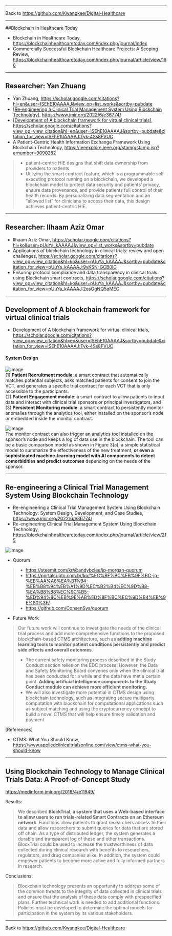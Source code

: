 ***
Back to https://github.com/Kwangkee/Digital-Healthcare

*** 
##Blockchain in Healthcare Today
- Blockchain in Healthcare Today, https://blockchainhealthcaretoday.com/index.php/journal/index
- Commercially Successful Blockchain Healthcare Projects: A Scoping Review, https://blockchainhealthcaretoday.com/index.php/journal/article/view/166



***
## Researcher: Yan Zhuang
- Yan Zhuang, https://scholar.google.com/citations?hl=en&user=ISEhE10AAAAJ&view_op=list_works&sortby=pubdate
- [[Re-engineering a Clinical Trial Management System Using Blockchain Technology](https://github.com/Kwangkee/Digital-Healthcare/blob/main/BC4CrinicalTrial.md#re-engineering-a-clinical-trial-management-system-using-blockchain-technology)], https://www.jmir.org/2022/6/e36774/
- [[Development of A blockchain framework for virtual clinical trials](https://github.com/Kwangkee/Digital-Healthcare/blob/main/BC4CrinicalTrial.md#development-of-a-blockchain-framework-for-virtual-clinical-trials)], https://scholar.google.com/citations?view_op=view_citation&hl=en&user=ISEhE10AAAAJ&sortby=pubdate&citation_for_view=ISEhE10AAAAJ:Tyk-4Ss8FVUC
- A Patient-Centric Health Information Exchange Framework Using Blockchain Technology, https://ieeexplore.ieee.org/stamp/stamp.jsp?arnumber=9090282
>- patient-centric HIE designs that shift data ownership from providers to patients  
>- Utilizing the smart contract feature, which is a programmable self-executing protocol running on a blockchain, we developed a blockchain model to protect data security and patients’ privacy, ensure data provenance, and provide patients full control of their health records. By personalizing data segmentation and an “allowed list” for clinicians to access their data, this design achieves patient-centric HIE.  

***
## Researcher: Ilhaam Aziz Omar
- Ilhaam Aziz Omar, https://scholar.google.com/citations?hl=ko&user=pUuYa_kAAAAJ&view_op=list_works&sortby=pubdate
- Applications of blockchain technology in clinical trials: review and open challenges, https://scholar.google.com/citations?view_op=view_citation&hl=ko&user=pUuYa_kAAAAJ&sortby=pubdate&citation_for_view=pUuYa_kAAAAJ:9yKSN-GCB0IC  
- Ensuring protocol compliance and data transparency in clinical trials using Blockchain smart contracts, https://scholar.google.com/citations?view_op=view_citation&hl=ko&user=pUuYa_kAAAAJ&sortby=pubdate&citation_for_view=pUuYa_kAAAAJ:2osOgNQ5qMEC  

***
## Development of A blockchain framework for virtual clinical trials
- Development of A blockchain framework for virtual clinical trials, https://scholar.google.com/citations?view_op=view_citation&hl=en&user=ISEhE10AAAAJ&sortby=pubdate&citation_for_view=ISEhE10AAAAJ:Tyk-4Ss8FVUC

#### System Design

![image](https://user-images.githubusercontent.com/109835677/208568531-22f3aade-51c3-44b2-aa3a-96d34c2bf431.png)  
(1) **Patient Recruitment module**: a smart contract that automatically matches potential subjects, asks matched patients for consent to join the VCT, and generates a specific trial contract for each VCT that is only accessible to the participants.  
(2) **Patient Engagement module**: a smart contract to allow patients to input data and interact with clinical trial sponsors or principal investigators, and  
(3) **Persistent Monitoring module**: a smart contract to persistently monitor anomalies through the analytics tool, either installed on the sponsor’s node or embedded inside the monitor contract.  

![image](https://user-images.githubusercontent.com/109835677/208570101-0875ec39-f925-4157-bdaf-1147a53b15a9.png)  
The monitor contract can also trigger an analytics tool installed on the sponsor’s node and keeps a log of data use in the blockchain. The tool can be a basic comparison model as shown in Figure 3(a), a simple statistical model to summarize the effectiveness of the new treatment, **or even a sophisticated machine-learning model with AI components to detect comorbidities and predict outcomes** depending on the needs of the sponsor.  

***
## Re-engineering a Clinical Trial Management System Using Blockchain Technology
- Re-engineering a Clinical Trial Management System Using Blockchain Technology: System Design, Development, and Case Studies, https://www.jmir.org/2022/6/e36774/
- Re-engineering Clinical Trial Management System Using Blockchain Technology, https://blockchainhealthcaretoday.com/index.php/journal/article/view/215

![image](https://user-images.githubusercontent.com/109835677/208403426-90de7204-6271-4fe5-ae51-70fc876021d4.png)

- Quorum
>-	https://steemit.com/kr/@andybclee/jp-morgan-quorum
>-	https://portalcripto.com.br/ko/%EC%BF%BC%EB%9F%BC-jp-%EB%AA%A8%EA%B1%B4-%EB%B8%94%EB%A1%9D%EC%B2%B4%EC%9D%B8-%EA%B8%88%EC%9C%B5-%ED%94%8C%EB%9E%AB%ED%8F%BC%EC%9D%B4%EB%9E%80%3F/
>-	https://github.com/ConsenSys/quorum

- Future Work
>Our future work will continue to investigate the needs of the clinical trial process and add more comprehensive functions to the proposed blockchain-based CTMS architecture, such as **adding machine learning tools to monitor patient conditions persistently and predict side effects and overall outcomes**. 
>- The current safety monitoring process described in the Study Conduct section relies on the EDC process. However, the Data and Safety Monitoring Board convenes only when the clinical trial has been conducted for a while and the data have met a certain point. **Adding artificial intelligence components to the Study Conduct module can achieve more efficient monitoring.** 
>- We will also investigate more potential in CTMS design using blockchain technology, such as integrating secure multiparty computation with blockchain for computational applications such as subject matching and using the cryptocurrency concept to build a novel CTMS that will help ensure timely validation and payment.  

[References]  
- CTMS: What You Should Know, https://www.appliedclinicaltrialsonline.com/view/ctms-what-you-should-know


***
## Using Blockchain Technology to Manage Clinical Trials Data: A Proof-of-Concept Study  
https://medinform.jmir.org/2018/4/e11949/  

Results:  
>We described **BlockTrial, a system that uses a Web-based interface to allow users to run trials-related Smart Contracts on an Ethereum network**. Functions allow patients to grant researchers access to their data and allow researchers to submit queries for data that are stored off chain. As a type of distributed ledger, the system generates a durable and transparent log of these and other transactions. BlockTrial could be used to increase the trustworthiness of data collected during clinical research with benefits to researchers, regulators, and drug companies alike. In addition, the system could empower patients to become more active and fully informed partners in research.

Conclusions:  
>Blockchain technology presents an opportunity to address some of the common threats to the integrity of data collected in clinical trials and ensure that the analysis of these data comply with prespecified plans. Further technical work is needed to add additional functions. Policies must be developed to determine the optimal models for participation in the system by its various stakeholders.

***
Back to https://github.com/Kwangkee/Digital-Healthcare
